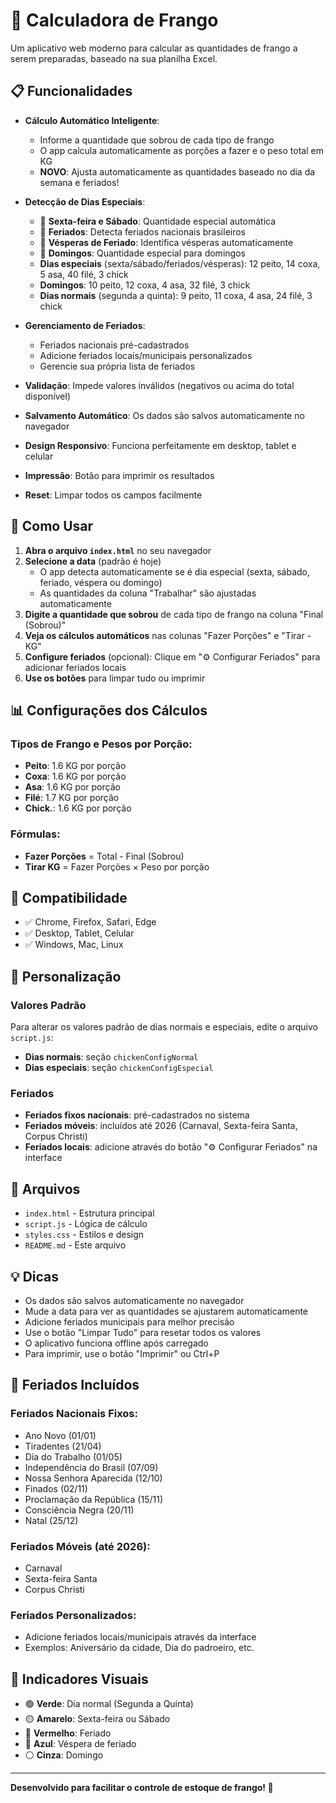 # 🍗 Calculadora de Frango

Um aplicativo web moderno para calcular as quantidades de frango a serem preparadas, baseado na sua planilha Excel.

## 📋 Funcionalidades

- **Cálculo Automático Inteligente**: 
  - Informe a quantidade que sobrou de cada tipo de frango
  - O app calcula automaticamente as porções a fazer e o peso total em KG
  - **NOVO**: Ajusta automaticamente as quantidades baseado no dia da semana e feriados!
  
- **Detecção de Dias Especiais**:
  - 📅 **Sexta-feira e Sábado**: Quantidade especial automática
  - 🎉 **Feriados**: Detecta feriados nacionais brasileiros
  - 🎊 **Vésperas de Feriado**: Identifica vésperas automaticamente
  - 🌅 **Domingos**: Quantidade especial para domingos
  - **Dias especiais** (sexta/sábado/feriados/vésperas): 12 peito, 14 coxa, 5 asa, 40 filé, 3 chick
  - **Domingos**: 10 peito, 12 coxa, 4 asa, 32 filé, 3 chick
  - **Dias normais** (segunda a quinta): 9 peito, 11 coxa, 4 asa, 24 filé, 3 chick

- **Gerenciamento de Feriados**:
  - Feriados nacionais pré-cadastrados
  - Adicione feriados locais/municipais personalizados
  - Gerencie sua própria lista de feriados

- **Validação**: Impede valores inválidos (negativos ou acima do total disponível)
- **Salvamento Automático**: Os dados são salvos automaticamente no navegador
- **Design Responsivo**: Funciona perfeitamente em desktop, tablet e celular
- **Impressão**: Botão para imprimir os resultados
- **Reset**: Limpar todos os campos facilmente

## 🚀 Como Usar

1. **Abra o arquivo `index.html`** no seu navegador
2. **Selecione a data** (padrão é hoje)
   - O app detecta automaticamente se é dia especial (sexta, sábado, feriado, véspera ou domingo)
   - As quantidades da coluna "Trabalhar" são ajustadas automaticamente
3. **Digite a quantidade que sobrou** de cada tipo de frango na coluna "Final (Sobrou)"
4. **Veja os cálculos automáticos** nas colunas "Fazer Porções" e "Tirar - KG"
5. **Configure feriados** (opcional): Clique em "⚙️ Configurar Feriados" para adicionar feriados locais
6. **Use os botões** para limpar tudo ou imprimir

## 📊 Configurações dos Cálculos

### Tipos de Frango e Pesos por Porção:
- **Peito**: 1.6 KG por porção
- **Coxa**: 1.6 KG por porção  
- **Asa**: 1.6 KG por porção
- **Filé**: 1.7 KG por porção
- **Chick.**: 1.6 KG por porção

### Fórmulas:
- **Fazer Porções** = Total - Final (Sobrou)
- **Tirar KG** = Fazer Porções × Peso por porção

## 📱 Compatibilidade

- ✅ Chrome, Firefox, Safari, Edge
- ✅ Desktop, Tablet, Celular
- ✅ Windows, Mac, Linux

## 🔧 Personalização

### Valores Padrão
Para alterar os valores padrão de dias normais e especiais, edite o arquivo `script.js`:
- **Dias normais**: seção `chickenConfigNormal`
- **Dias especiais**: seção `chickenConfigEspecial`

### Feriados
- **Feriados fixos nacionais**: pré-cadastrados no sistema
- **Feriados móveis**: incluídos até 2026 (Carnaval, Sexta-feira Santa, Corpus Christi)
- **Feriados locais**: adicione através do botão "⚙️ Configurar Feriados" na interface

## 📁 Arquivos

- `index.html` - Estrutura principal
- `script.js` - Lógica de cálculo
- `styles.css` - Estilos e design
- `README.md` - Este arquivo

## 💡 Dicas

- Os dados são salvos automaticamente no navegador
- Mude a data para ver as quantidades se ajustarem automaticamente
- Adicione feriados municipais para melhor precisão
- Use o botão "Limpar Tudo" para resetar todos os valores
- O aplicativo funciona offline após carregado
- Para imprimir, use o botão "Imprimir" ou Ctrl+P

## 📅 Feriados Incluídos

### Feriados Nacionais Fixos:
- Ano Novo (01/01)
- Tiradentes (21/04)
- Dia do Trabalho (01/05)
- Independência do Brasil (07/09)
- Nossa Senhora Aparecida (12/10)
- Finados (02/11)
- Proclamação da República (15/11)
- Consciência Negra (20/11)
- Natal (25/12)

### Feriados Móveis (até 2026):
- Carnaval
- Sexta-feira Santa
- Corpus Christi

### Feriados Personalizados:
- Adicione feriados locais/municipais através da interface
- Exemplos: Aniversário da cidade, Dia do padroeiro, etc.

## 🎨 Indicadores Visuais

- 🟢 **Verde**: Dia normal (Segunda a Quinta)
- 🟡 **Amarelo**: Sexta-feira ou Sábado
- 🔴 **Vermelho**: Feriado
- 🔵 **Azul**: Véspera de feriado
- ⚪ **Cinza**: Domingo

---

**Desenvolvido para facilitar o controle de estoque de frango! 🐔**
